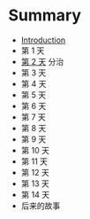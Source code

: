 # Summary

* [Introduction](README.md)
* 第 1 天
* [第 2 天](/day2.md) 分治
* 第 3 天
* 第 4 天
* 第 5 天
* 第 6 天
* 第 7 天
* 第 8 天
* 第 9 天
* 第 10 天
* 第 11 天
* 第 12 天
* 第 13 天
* 第 14 天
* 后来的故事




